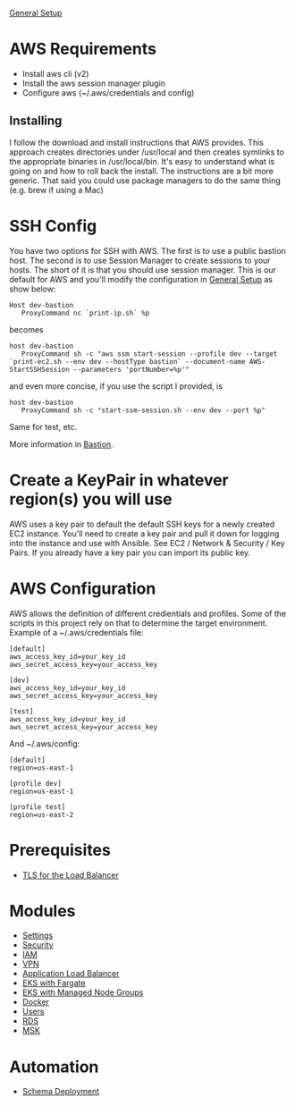 [General Setup](../README.md)

# AWS Requirements

* Install aws cli (v2)
* Install the aws session manager plugin
* Configure aws (~/.aws/credentials and config)

## Installing

I follow the download and install instructions that AWS provides.  This approach creates
directories under /usr/local and then creates symlinks to the appropriate binaries in 
/usr/local/bin.  It's easy to understand what is going on and how to roll back the install.
The instructions are a bit more generic.  That said you could use package managers to do
the same thing (e.g. brew if using a Mac)

# SSH Config

You have two options for SSH with AWS.  The first is to use a public bastion host.
The second is to use Session Manager to create sessions to your hosts.  The short of 
it is that you should use session manager.  This is our default for AWS and you'll 
modify the configuration in [General Setup](../README.md) as show below:

```
Host dev-bastion
   ProxyCommand nc `print-ip.sh` %p

```

becomes

```
host dev-bastion
   ProxyCommand sh -c "aws ssm start-session --profile dev --target `print-ec2.sh --env dev --hostType bastion` --document-name AWS-StartSSHSession --parameters 'portNumber=%p'"
```

and even more concise, if you use the script I provided, is

```
host dev-bastion
   ProxyCommand sh -c "start-ssm-session.sh --env dev --port %p"
```

Same for test, etc.  

More information in [Bastion](bastion/README.md).

# Create a KeyPair in whatever region(s) you will use

AWS uses a key pair to default the default SSH keys for a newly created EC2 instance.  You'll need to 
create a key pair and pull it down for logging into the instance and use with Ansible.  See EC2 /
Network & Security / Key Pairs.  If you already have a key pair you can import its public key.

# AWS Configuration

AWS allows the definition of different credientials and profiles.  Some of the scripts in this project 
rely on that to determine the target environment.  Example of a ~/.aws/credentials file:

```
[default]
aws_access_key_id=your_key_id
aws_secret_access_key=your_access_key

[dev]
aws_access_key_id=your_key_id
aws_secret_access_key=your_access_key

[test]
aws_access_key_id=your_key_id
aws_secret_access_key=your_access_key
```

And ~/.aws/config:

```
[default]
region=us-east-1

[profile dev]
region=us-east-1

[profile test]
region=us-east-2
```

# Prerequisites

* [TLS for the Load Balancer](alb/README.md#TLS)

# Modules

* [Settings](settings/README.md)
* [Security](security/README.md)
* [IAM](iam/README.md)
* [VPN](client-vpn/README.md)
* [Application Load Balancer](alb/README.md)
* [EKS with Fargate](eks-fargate/README.md)
* [EKS with Managed Node Groups](eks-node-groups/README.md)
* [Docker](../ansible/docker/README.md)
* [Users](../ansible/users/README.md)
* [RDS](rds-mysql/README.md)
* [MSK](msk/README.md)

# Automation

* [Schema Deployment](../ansible/schemas/README.md)